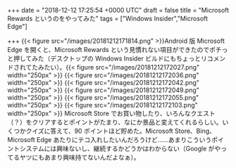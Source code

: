 
+++
date = "2018-12-12 17:25:54 +0000 UTC"
draft = false
title = "Microsoft Rewards というのをやってみた"
tags = ["Windows Insider","Microsoft Edge"]

+++
{{< figure src="/images/20181212171814.png"  >}}Android 版 Microsoft Edge を開くと、Microsoft Rewards という見慣れない項目ができたのでポチっと押してみた（デスクトップの Windows Insider ビルドにもちょっとリコメンドされてたみたい）。{{< figure src="/images/20181212172027.png" width="250px" >}} {{< figure src="/images/20181212172036.png" width="250px" >}} {{< figure src="/images/20181212172042.png" width="250px" >}} {{< figure src="/images/20181212172049.png" width="250px" >}} {{< figure src="/images/20181212172055.png" width="250px" >}} {{< figure src="/images/20181212172103.png" width="250px" >}} Microsoft Store でお買い物したり、いろんなクエスト（？）をクリアするとポイントがたまり、なにか景品と変えてくれるらしい。いくつかクイズに答えて、90 ポイントほど貯めた。Microsoft Store、Bing、Microsoft Edge あたりにテコ入れしたいんだろうけど……あまりこういうポイントシステムには興味ないし、継続するかどうかはわからない（Google がやってるヤツにもあまり興味持てないんだよなぁ）。


